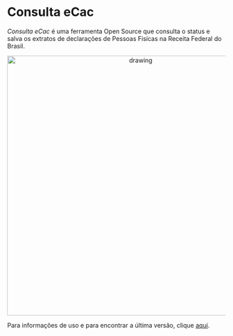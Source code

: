 # Consulta eCac

*Consulta eCac* é uma ferramenta Open Source que consulta o status e salva os extratos de declarações de Pessoas Fisícas na Receita Federal do Brasil.
<p align="center">
  <img src="https://i.imgur.com/GamoIG9.png" alt="drawing" width="600"/>
</p>

Para informações de uso e para encontrar a última versão, clique [aqui](https://github.com/gabrielcarneiro97/ecac-status-irpf/blob/master/HOW-TO.md).
